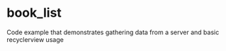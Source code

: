 # book_list
Code example that demonstrates gathering data from a server and basic recyclerview usage
